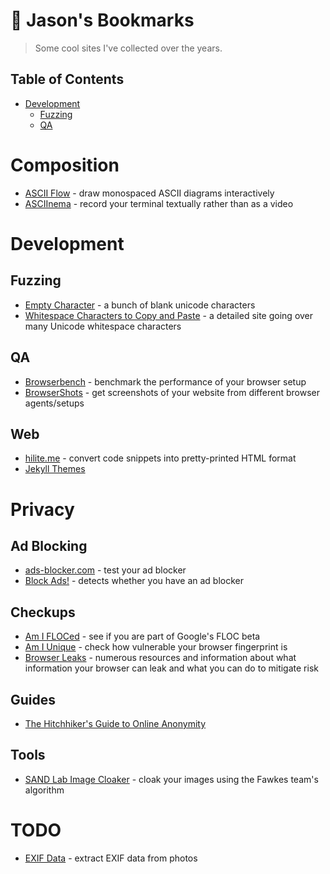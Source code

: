 # 🔖 Jason's Bookmarks
> Some cool sites I've collected over the years.

## Table of Contents
+ [Development](#development)
  + [Fuzzing](#fuzzing)
  + [QA](#qa)

# Composition

- [ASCII Flow](https://asciiflow.com) - draw monospaced ASCII diagrams interactively
- [ASCIInema](https://asciinema.org/) - record your terminal textually rather than as a video


# Development

## Fuzzing
- [Empty Character](http://emptycharacter.com/) - a bunch of blank unicode characters
- [Whitespace Characters to Copy and Paste](https://beautifuldingbats.com/whitespace/) - a detailed site going over many Unicode whitespace characters

## QA
- [Browserbench](https://browserbench.org/) - benchmark the performance of your browser setup
- [BrowserShots](http://browsershots.org/) - get screenshots of your website from different browser agents/setups

## Web
- [hilite.me](http://hilite.me/) - convert code snippets into pretty-printed HTML format
- [Jekyll Themes](https://jekyllthemes.io)

# Privacy

## Ad Blocking
- [ads-blocker.com](https://ads-blocker.com/testing/) - test your ad blocker
- [Block Ads!](https://blockads.fivefilters.org/) - detects whether you have an ad blocker

## Checkups
- [Am I FLOCed](https://amifloced.org/) - see if you are part of Google's FLOC beta
- [Am I Unique](https://amiunique.org/) - check how vulnerable your browser fingerprint is
- [Browser Leaks](https://browserleaks.com/) - numerous resources and information about what information your browser can leak and what you can do to mitigate risk

## Guides
- [The Hitchhiker's Guide to Online Anonymity](https://anonymousplanet.org/guide.html)

## Tools
- [SAND Lab Image Cloaker](http://sandlab.cs.uchicago.edu/fawkes/) - cloak your images using the Fawkes team's algorithm

# TODO
- [EXIF Data](http://exifdata.com) - extract EXIF data from photos
